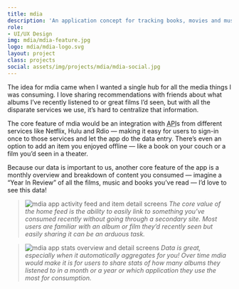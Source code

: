 ```yaml
---
title: mdia
description: 'An application concept for tracking books, movies and music you enjoy.'
role:
- UI/UX Design
img: mdia/mdia-feature.jpg
logo: mdia/mdia-logo.svg
layout: project
class: projects
social: assets/img/projects/mdia/mdia-social.jpg
---
```


The idea for mdia came when I wanted a single hub for all the media things I was consuming. I love sharing recommendations with friends about what albums I’ve recently listened to or great films I’d seen, but with all the disparate services we use, it’s hard to centralize that information.

The core feature of mdia would be an integration with <abbr title="Application Program Interface">API</abbr>s from different services like Netflix, Hulu and Rdio — making it easy for users to sign-in once to those services and let the app do the data entry. There’s even an option to add an item you enjoyed offline — like a book on your couch or a film you’d seen in a theater.

Because our data is important to us, another core feature of the app is a monthly overview and breakdown of content you consumed — imagine a “Year In Review” of all the films, music and books you’ve read — I’d love to see this data!

> <img class="lazy" data-src="{{ site.baseurl }}/assets/img/projects/mdia/mdia-1.png" alt="mdia app activity feed and item detail screens"> *The core value of the home feed is the ability to easily link to something you’ve consumed recently without going through a secondary site. Most users are familiar with an album or film they’d recently seen but easily sharing it can be an arduous task.*

> <img class="lazy" data-src="{{ site.baseurl }}/assets/img/projects/mdia/mdia-2.png" alt="mdia app stats overview and detail screens"> *Data is great, especially when it automatically aggregates for you! Over time mdia would make it is for users to share stats of how many albums they listened to in a month or a year or which application they use the most  for consumption.*